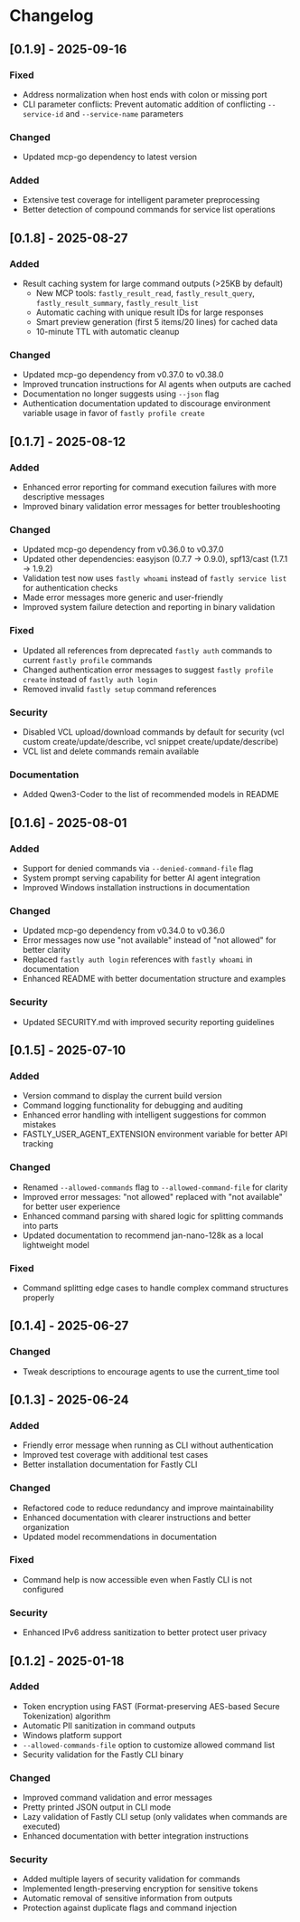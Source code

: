 # Changelog

## [0.1.9] - 2025-09-16

### Fixed
- Address normalization when host ends with colon or missing port
- CLI parameter conflicts: Prevent automatic addition of conflicting `--service-id` and `--service-name` parameters

### Changed
- Updated mcp-go dependency to latest version

### Added
- Extensive test coverage for intelligent parameter preprocessing
- Better detection of compound commands for service list operations

## [0.1.8] - 2025-08-27

### Added
- Result caching system for large command outputs (>25KB by default)
  - New MCP tools: `fastly_result_read`, `fastly_result_query`, `fastly_result_summary`, `fastly_result_list`
  - Automatic caching with unique result IDs for large responses
  - Smart preview generation (first 5 items/20 lines) for cached data
  - 10-minute TTL with automatic cleanup

### Changed
- Updated mcp-go dependency from v0.37.0 to v0.38.0
- Improved truncation instructions for AI agents when outputs are cached
- Documentation no longer suggests using `--json` flag
- Authentication documentation updated to discourage environment variable usage in favor of `fastly profile create`

## [0.1.7] - 2025-08-12

### Added
- Enhanced error reporting for command execution failures with more descriptive messages
- Improved binary validation error messages for better troubleshooting

### Changed
- Updated mcp-go dependency from v0.36.0 to v0.37.0
- Updated other dependencies: easyjson (0.7.7 → 0.9.0), spf13/cast (1.7.1 → 1.9.2)
- Validation test now uses `fastly whoami` instead of `fastly service list` for authentication checks
- Made error messages more generic and user-friendly
- Improved system failure detection and reporting in binary validation

### Fixed
- Updated all references from deprecated `fastly auth` commands to current `fastly profile` commands
- Changed authentication error messages to suggest `fastly profile create` instead of `fastly auth login`
- Removed invalid `fastly setup` command references

### Security
- Disabled VCL upload/download commands by default for security (vcl custom create/update/describe, vcl snippet create/update/describe)
- VCL list and delete commands remain available

### Documentation
- Added Qwen3-Coder to the list of recommended models in README

## [0.1.6] - 2025-08-01

### Added
- Support for denied commands via `--denied-command-file` flag
- System prompt serving capability for better AI agent integration
- Improved Windows installation instructions in documentation

### Changed
- Updated mcp-go dependency from v0.34.0 to v0.36.0
- Error messages now use "not available" instead of "not allowed" for better clarity
- Replaced `fastly auth login` references with `fastly whoami` in documentation
- Enhanced README with better documentation structure and examples

### Security
- Updated SECURITY.md with improved security reporting guidelines

## [0.1.5] - 2025-07-10

### Added
- Version command to display the current build version
- Command logging functionality for debugging and auditing
- Enhanced error handling with intelligent suggestions for common mistakes
- FASTLY_USER_AGENT_EXTENSION environment variable for better API tracking

### Changed
- Renamed `--allowed-commands` flag to `--allowed-command-file` for clarity
- Improved error messages: "not allowed" replaced with "not available" for better user experience
- Enhanced command parsing with shared logic for splitting commands into parts
- Updated documentation to recommend jan-nano-128k as a local lightweight model

### Fixed
- Command splitting edge cases to handle complex command structures properly

## [0.1.4] - 2025-06-27

### Changed
- Tweak descriptions to encourage agents to use the current_time tool

## [0.1.3] - 2025-06-24

### Added
- Friendly error message when running as CLI without authentication
- Improved test coverage with additional test cases
- Better installation documentation for Fastly CLI

### Changed
- Refactored code to reduce redundancy and improve maintainability
- Enhanced documentation with clearer instructions and better organization
- Updated model recommendations in documentation

### Fixed
- Command help is now accessible even when Fastly CLI is not configured

### Security
- Enhanced IPv6 address sanitization to better protect user privacy

## [0.1.2] - 2025-01-18

### Added
- Token encryption using FAST (Format-preserving AES-based Secure Tokenization) algorithm
- Automatic PII sanitization in command outputs
- Windows platform support
- `--allowed-commands-file` option to customize allowed command list
- Security validation for the Fastly CLI binary

### Changed
- Improved command validation and error messages
- Pretty printed JSON output in CLI mode
- Lazy validation of Fastly CLI setup (only validates when commands are executed)
- Enhanced documentation with better integration instructions

### Security
- Added multiple layers of security validation for commands
- Implemented length-preserving encryption for sensitive tokens
- Automatic removal of sensitive information from outputs
- Protection against duplicate flags and command injection
